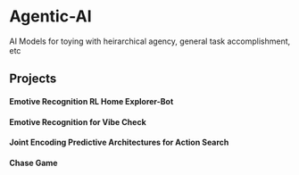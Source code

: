 # Agentic-AI
 AI Models for toying with heirarchical agency, general task accomplishment, etc


## Projects

#### Emotive Recognition RL Home Explorer-Bot

#### Emotive Recognition for Vibe Check 

#### Joint Encoding Predictive Architectures for Action Search 

#### Chase Game